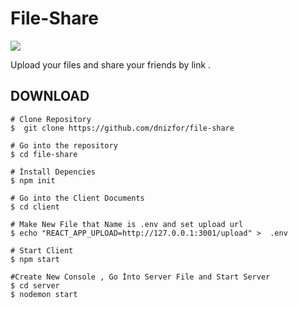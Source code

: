 # File-Share
![](https://user-images.githubusercontent.com/86577022/133850443-68e3bab0-8bea-43d1-ac06-8aa1a398bf6d.png)

Upload your files and share your friends by link .

## DOWNLOAD

```` 
# Clone Repository
$  git clone https://github.com/dnizfor/file-share
````

```` 
# Go into the repository
$ cd file-share
````

```` 
# İnstall Depencies
$ npm init
````

```` 
# Go into the Client Documents
$ cd client
````

```` 
# Make New File that Name is .env and set upload url
$ echo "REACT_APP_UPLOAD=http://127.0.0.1:3001/upload" >  .env
````

```` 
# Start Client
$ npm start
````

```` 
#Create New Console , Go İnto Server File and Start Server
$ cd server
$ nodemon start

````


